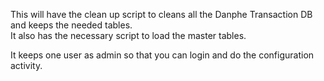 This will have the clean up script to cleans all the Danphe Transaction DB  and keeps the needed tables.<br> It also has the necessary script to load the master tables.

It keeps one user as admin so that you can login and do the configuration activity. 


